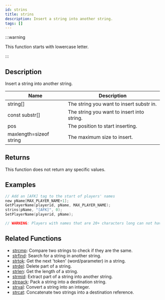 ```yaml
---
id: strins
title: strins
description: Insert a string into another string.
tags: []
---
```


:::warning

This function starts with lowercase letter.

:::

## Description

Insert a string into another string.

| Name                    | Description                                |
| ----------------------- | ------------------------------------------ |
| string[]                | The string you want to insert substr in.   |
| const substr[]          | The string you want to insert into string. |
| pos                     | The position to start inserting.           |
| maxlength=sizeof string | The maximum size to insert.                |

## Returns

This function does not return any specific values.

## Examples

```c
// Add an [AFK] tag to the start of players' names
new pName[MAX_PLAYER_NAME+1];
GetPlayerName(playerid, pName, MAX_PLAYER_NAME);
strins(pName, "[AFK]", 0);
SetPlayerName(playerid, pName);

// WARNING: Players with names that are 20+ characters long can not have an [AFK] tag, as that would make their name 25 characters long and the limit is 24.
```

## Related Functions

- [strcmp](../functions/strcmp.md): Compare two strings to check if they are the same.
- [strfind](../functions/strfind.md): Search for a string in another string.
- [strtok](../functions/strtok.md): Get the next 'token' (word/parameter) in a string.
- [strdel](../functions/strdel.md): Delete part of a string.
- [strlen](../functions/strlen.md): Get the length of a string.
- [strmid](../functions/strmid.md): Extract part of a string into another string.
- [strpack](../functions/strpack.md): Pack a string into a destination string.
- [strval](../functions/strval.md): Convert a string into an integer.
- [strcat](../functions/strcat.md): Concatenate two strings into a destination reference.
